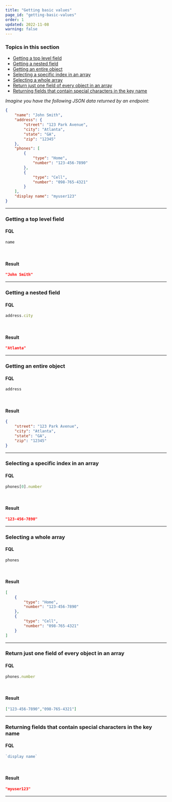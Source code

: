 ```yaml
---
title: "Getting basic values"
page_id: "getting-basic-values"
order: 1
updated: 2022-11-08
warning: false
---
```


### Topics in this section

- [Getting a top level field](#getting-a-top-level-field)
- [Getting a nested field](#getting-a-nested-field)
- [Getting an entire object](#getting-an-entire-object)
- [Selecting a specific index in an array](#selecting-a-specific-index-in-an-array)
- [Selecting a whole array](#selecting-a-whole-array)
- [Return just one field of every object in an array](#return-just-one-field-of-every-object-in-an-array)
- [Returning fields that contain special characters in the key name](#returning-fields-that-contain-special-characters-in-the-key-name)

*Imagine you have the following JSON data returned by an endpoint:*

``` json
{
    "name": "John Smith",
    "address": {
        "street": "123 Park Avenue",
        "city": "Atlanta",
        "state": "GA",
        "zip": "12345"
    },
    "phones": [
        {
            "type": "Home",
            "number": "123-456-7890"
        },
        {
            "type": "Cell",
            "number": "098-765-4321"
        }
    ],
    "display name": "myuser123"
}
```

---

### Getting a top level field

#### FQL

``` javascript
name
```

<br>

#### Result

``` json
"John Smith"
```

---

### Getting a nested field

#### FQL

``` javascript
address.city
```

<br>

#### Result

``` json
"Atlanta"
```

---

### Getting an entire object

#### FQL

``` javascript
address
```

<br>

#### Result

``` json
{
    "street": "123 Park Avenue",
    "city": "Atlanta",
    "state": "GA",
    "zip": "12345"
}
```

---

### Selecting a specific index in an array

#### FQL

``` javascript
phones[0].number
```

<br>

#### Result

``` json
"123-456-7890"
```

---

### Selecting a whole array

#### FQL

``` javascript
phones
```

<br>

#### Result

``` json
[
    {
        "type": "Home",
        "number": "123-456-7890"
    },
    {
        "type": "Cell",
        "number": "098-765-4321"
    }
]
```

---

### Return just one field of every object in an array

#### FQL

``` javascript
phones.number
```

<br>

#### Result

``` json
["123-456-7890","098-765-4321"]
```

---

### Returning fields that contain special characters in the key name

#### FQL

``` javascript
`display name`
```

<br>

#### Result

``` json
"myuser123"
```

---
